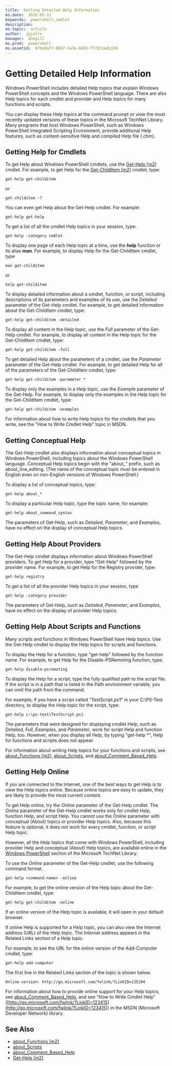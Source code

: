 ```yaml
---
title:  Getting Detailed Help Information
ms.date:  2016-05-11
keywords:  powershell,cmdlet
description:  
ms.topic:  article
author:  jpjofre
manager:  dongill
ms.prod:  powershell
ms.assetid:  6fb4daf7-8607-4a3e-b692-f77631adc1b9
---
```


# Getting Detailed Help Information
Windows PowerShell includes detailed Help topics that explain Windows PowerShell concepts and the Windows PowerShell language. There are also Help topics for each cmdlet and provider and Help topics for many functions and scripts.

You can display these Help topics at the command prompt or view the most recently updated versions of these topics in the Microsoft TechNet Library. Many programs that host Windows PowerShell, such as Windows PowerShell Integrated Scripting Environment, provide additional Help features, such as context-sensitive Help and compiled Help file (.chm).

## Getting Help for Cmdlets
To get Help about Windows PowerShell cmdlets, use the [Get-Help [m2]](https://technet.microsoft.com/en-us/library/2d7fe1b4-0025-4580-a911-d81922dd6cd2) cmdlet. For example, to get Help for the [Get-ChildItem [m2]](https://technet.microsoft.com/en-us/library/4b270d63-c995-45b8-b5b4-3f8887efbfcc) cmdlet, type:

```
get-help get-childitem
```

or

```
get-childitem -?
```

You can even get Help about the Get-Help cmdlet. For example:

```
get-help get-help
```

To get a list of all the cmdlet Help topics in your session, type:

```
get-help -category cmdlet
```

To display one page of each Help topic at a time, use the **help** function or its alias **man**. For example, to display Help for the Get-ChildItem cmdlet, type

```
man get-childitem
```

or

```
help get-childitem
```

To display detailed information about a cmdlet, function, or script, including descriptions of its parameters and examples of its use, use the *Detailed* parameter of the Get-Help cmdlet. For example, to get detailed information about the Get-ChildItem cmdlet, type:

```
get-help get-childitem -detailed
```

To display all content in the Help topic, use the *Full* parameter of the Get-Help cmdlet. For example, to display all content in the Help topic for the Get-ChildItem cmdlet, type:

```
get-help get-childitem -full
```

To get detailed Help about the parameters of a cmdlet, use the *Parameter* parameter of the Get-Help cmdlet. For example, to get detailed Help for all of the parameters of the Get-ChildItem cmdlet, type:

```
get-help get-childitem -parameter *
```

To display only the examples in a Help topic, use the *Example* parameter of the Get-Help. For example, to display only the examples in the Help topic for the Get-ChildItem cmdlet, type:

```
get-help get-childitem -examples
```

For information about how to write Help topics for the cmdlets that you write, see the "How to Write Cmdlet Help" topic in MSDN.

## Getting Conceptual Help
The Get-Help cmdlet also displays information about conceptual topics in Windows PowerShell, including topics about the Windows PowerShell language. Conceptual Help topics begin with the "about_" prefix, such as about_line_editing. (The name of the conceptual topic must be entered in English even on non-English versions of Windows PowerShell.)

To display a list of conceptual topics, type:

```
get-help about_*
```

To display a particular Help topic, type the topic name, for example:

```
get-help about_command_syntax
```

The parameters of Get-Help, such as *Detailed*, *Parameter*, and *Examples*, have no effect on the display of conceptual Help topics.

## Getting Help About Providers
The Get-Help cmdlet displays information about Windows PowerShell providers. To get Help for a provider, type "Get-Help" followed by the provider name. For example, to get Help for the Registry provider, type:

```
get-help registry
```

To get a list of all the provider Help topics in your session, type

```
get-help -category provider
```

The parameters of Get-Help, such as *Detailed*, *Parameter*, and *Examples*, have no effect on the display of provider Help topics.

## Getting Help About Scripts and Functions
Many scripts and functions in Windows PowerShell have Help topics. Use the Get-Help cmdlet to display the Help topics for scripts and functions.

To display the Help for a function, type "get-help" followed by the function name. For example, to get Help for the Disable-PSRemoting function, type:

```
get-help disable-psremoting
```

To display the Help for a script, type the fully qualified path to the script file. If the script is in a path that is listed in the Path environment variable, you can omit the path from the command.

For example, if you have a script called "TestScript.ps1" in your C:\\PS-Test directory, to display the Help topic for the script, type:

```
get-help c:\ps-test\TestScript.ps1
```

The parameters that were designed for displaying cmdlet Help, such as *Detailed*, *Full*, *Examples*, and *Parameter*, work for script Help and function Help, too. However, when you display all Help, by typing "get-help \*", Help for functions and scripts does not appear.

For information about writing Help topics for your functions and scripts, see [about_Functions [m2]](https://technet.microsoft.com/en-us/library/61d40692-5300-4de9-a9b5-bae31815e105), [about_Scripts](https://technet.microsoft.com/en-us/library/7dc08334-dcfe-450b-b949-0554855623af), and [about_Comment_Based_Help](https://technet.microsoft.com/en-us/library/99a81ccc-21a0-49ec-a1b3-9efe2b4c0bbf).

## Getting Help Online
If you are connected to the Internet, one of the best ways to get Help is to view the Help topics online. Because online topics are easy to update, they are likely to provide the most current content.

To get Help online, try the *Online* parameter of the Get-Help cmdlet. The *Online* parameter of the Get-Help cmdlet works only for cmdlet Help, function Help, and script Help. You cannot use the *Online* parameter with conceptual (About) topics or provider Help topics. Also, because this feature is optional, it does not work for every cmdlet, function, or script Help topic.

However, all the Help topics that come with Windows PowerShell, including provider Help and conceptual (About) Help topics, are available online in the [Windows PowerShell](http://go.microsoft.com/fwlink/?LinkID=107116) section of the Microsoft TechNet Library.

To use the *Online* parameter of the Get-Help cmdlet, use the following command format.

```
get-help <command-name> -online
```

For example, to get the online version of the Help topic about the Get-ChildItem cmdlet, type:

```
get-help get-childitem -online
```

If an online version of the Help topic is available, it will open in your default browser.

If online Help is supported for a Help topic, you can also view the Internet address (URL) of the Help topic. The Internet address appears in the Related Links section of a Help topic.

For example, to see the URL for the online version of the Add-Computer cmdlet, type:

```
get-help add-computer
```

The first line in the Related Links section of the topic is shown below.

```
Online version: http://go.microsoft.com/fwlink/?LinkID=135194
```

For information about how to provide online support for your Help topics, see [about_Comment_Based_Help](https://technet.microsoft.com/en-us/library/99a81ccc-21a0-49ec-a1b3-9efe2b4c0bbf), and see "How to Write Cmdlet Help" ([http://go.microsoft.com/fwlink/?LinkID=123415](http://go.microsoft.com/fwlink/?LinkID=123415)) in the MSDN (Microsoft Developer Network) library.

## See Also
- [about_Functions [m2]](https://technet.microsoft.com/en-us/library/61d40692-5300-4de9-a9b5-bae31815e105)
- [about_Scripts](https://technet.microsoft.com/en-us/library/7dc08334-dcfe-450b-b949-0554855623af)
- [about_Comment_Based_Help](https://technet.microsoft.com/en-us/library/99a81ccc-21a0-49ec-a1b3-9efe2b4c0bbf)
- [Get-Help [m2]](https://technet.microsoft.com/en-us/library/2d7fe1b4-0025-4580-a911-d81922dd6cd2)

